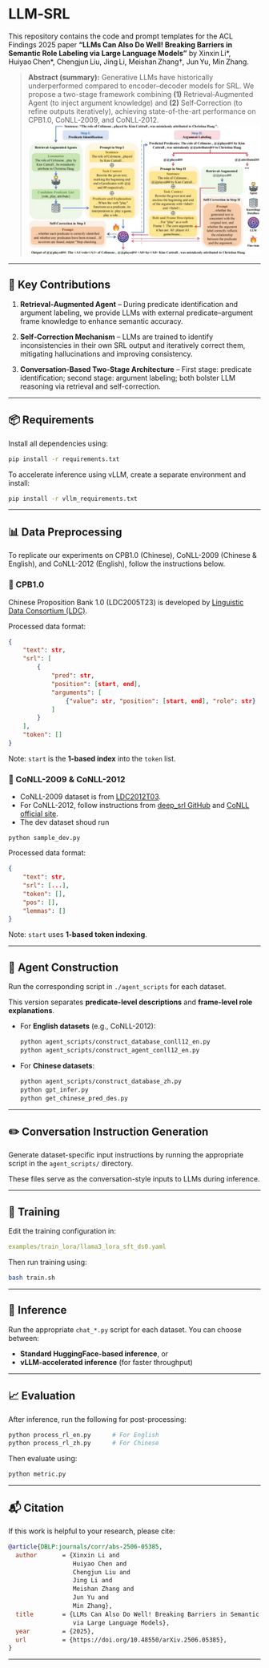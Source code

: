 # LLM‑SRL

This repository contains the code and prompt templates for the ACL Findings 2025 paper **“LLMs Can Also Do Well! Breaking Barriers in Semantic Role Labeling via Large Language Models”** by Xinxin Li\*, Huiyao Chen\*, Chengjun Liu, Jing Li, Meishan Zhang†, Jun Yu, Min Zhang.

> **Abstract (summary):**
> Generative LLMs have historically underperformed compared to encoder–decoder models for SRL. We propose a two-stage framework combining **(1)** Retrieval‑Augmented Agent (to inject argument knowledge) and **(2)** Self‑Correction (to refine outputs iteratively), achieving state-of-the-art performance on CPB1.0, CoNLL‑2009, and CoNLL‑2012.
![framework](./assets/framework.jpg)
---

## 🚀 Key Contributions

1. **Retrieval‑Augmented Agent**
   – During predicate identification and argument labeling, we provide LLMs with external predicate–argument frame knowledge to enhance semantic accuracy.

2. **Self‑Correction Mechanism**
   – LLMs are trained to identify inconsistencies in their own SRL output and iteratively correct them, mitigating hallucinations and improving consistency.

3. **Conversation‑Based Two‑Stage Architecture**
   – First stage: predicate identification; second stage: argument labeling; both bolster LLM reasoning via retrieval and self-correction.

---

## 📦 Requirements

Install all dependencies using:

```bash
pip install -r requirements.txt
```

To accelerate inference using vLLM, create a separate environment and install:

```bash
pip install -r vllm_requirements.txt
```

---

## 📊 Data Preprocessing

To replicate our experiments on CPB1.0 (Chinese), CoNLL-2009 (Chinese & English), and CoNLL-2012 (English), follow the instructions below.

### 📌 CPB1.0

Chinese Proposition Bank 1.0 (LDC2005T23) is developed by [Linguistic Data Consortium (LDC)](https://catalog.ldc.upenn.edu/LDC2005T23).

Processed data format:

```json
{
    "text": str,
    "srl": [
        {
            "pred": str,
            "position": [start, end],
            "arguments": [
                {"value": str, "position": [start, end], "role": str}
            ]
        }
    ],
    "token": []
}
```

Note: `start` is the **1-based index** into the `token` list.

### 📌 CoNLL-2009 & CoNLL-2012

* CoNLL-2009 dataset is from [LDC2012T03](https://catalog.ldc.upenn.edu/LDC2012T03).
* For CoNLL-2012, follow instructions from [deep\_srl GitHub](https://github.com/luheng/deep_srl) and [CoNLL official site](https://conll.cemantix.org/2012/data.html). 
* The dev dataset shoud run
```
python sample_dev.py
```

Processed data format:

```json
{
    "text": str,
    "srl": [...],
    "token": [],
    "pos": [],
    "lemmas": []
}
```

Note: `start` uses **1-based token indexing**.

---

## 🔧 Agent Construction

Run the corresponding script in `./agent_scripts` for each dataset.

This version separates **predicate-level descriptions** and **frame-level role explanations**.

* For **English datasets** (e.g., CoNLL-2012):

  ```bash
  python agent_scripts/construct_database_conll12_en.py
  python agent_scripts/construct_agent_conll12_en.py
  ```

* For **Chinese datasets**:

  ```bash
  python agent_scripts/construct_database_zh.py
  python gpt_infer.py
  python get_chinese_pred_des.py
  ```

---

## ✏️ Conversation Instruction Generation

Generate dataset-specific input instructions by running the appropriate script in the `agent_scripts/` directory.

These files serve as the conversation-style inputs to LLMs during inference.

---

## 🧪 Training

Edit the training configuration in:

```yaml
examples/train_lora/llama3_lora_sft_ds0.yaml
```

Then run training using:

```bash
bash train.sh
```

---

## 🤖 Inference

Run the appropriate `chat_*.py` script for each dataset.
You can choose between:

* **Standard HuggingFace-based inference**, or
* **vLLM-accelerated inference** (for faster throughput)

---

## 📈 Evaluation

After inference, run the following for post-processing:

```bash
python process_rl_en.py      # For English
python process_rl_zh.py      # For Chinese
```

Then evaluate using:

```bash
python metric.py
```

---
## 📬 Citation

If this work is helpful to your research, please cite:

```bibtex
@article{DBLP:journals/corr/abs-2506-05385,
  author       = {Xinxin Li and
                  Huiyao Chen and
                  Chengjun Liu and
                  Jing Li and
                  Meishan Zhang and
                  Jun Yu and
                  Min Zhang},
  title        = {LLMs Can Also Do Well! Breaking Barriers in Semantic Role Labeling
                  via Large Language Models},
  year         = {2025},
  url          = {https://doi.org/10.48550/arXiv.2506.05385},
}
```

---


